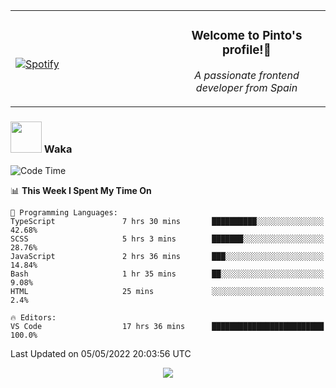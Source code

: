 <table width="100%" align="center"> 
  <tr>
  <td width="50%">
      
&nbsp; <br> [![Spotify](https://novatorem-zeta-rust.vercel.app/api/spotify)](https://open.spotify.com/user/novatorem-zeta-rust)

  </td>
  <td width="50%">
    <h3 align="center">Welcome to Pinto's profile!👋</h3>
    <p align="center"><em>A passionate frontend developer from Spain</em></p>
  </td>
  </table>

### <img src="https://media.giphy.com/media/VgCDAzcKvsR6OM0uWg/giphy.gif" width="50"> Waka

  <!--START_SECTION:waka-->
![Code Time](http://img.shields.io/badge/Code%20Time-313%20hrs%2052%20mins-blue)

📊 **This Week I Spent My Time On** 

```text
💬 Programming Languages: 
TypeScript               7 hrs 30 mins       ██████████░░░░░░░░░░░░░░░   42.68% 
SCSS                     5 hrs 3 mins        ███████░░░░░░░░░░░░░░░░░░   28.76% 
JavaScript               2 hrs 36 mins       ███░░░░░░░░░░░░░░░░░░░░░░   14.84% 
Bash                     1 hr 35 mins        ██░░░░░░░░░░░░░░░░░░░░░░░   9.08% 
HTML                     25 mins             ░░░░░░░░░░░░░░░░░░░░░░░░░   2.4%

🔥 Editors: 
VS Code                  17 hrs 36 mins      █████████████████████████   100.0%

```


 Last Updated on 05/05/2022 20:03:56 UTC
<!--END_SECTION:waka-->

<div align="center">
<img src="https://github-readme-stats-gilt-tau.vercel.app/api/top-langs/?username=pinto-hub&layout=compact&theme=dracula" />
</div>
